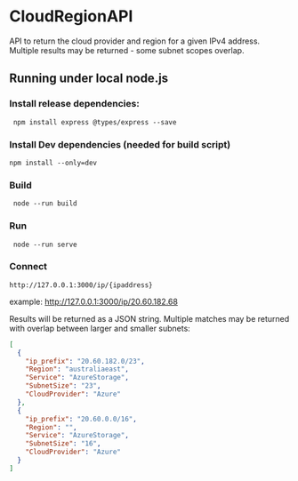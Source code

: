 # CloudRegionAPI
API to return the cloud provider and region for a given IPv4 address. Multiple results may be returned - some subnet scopes overlap. 


## Running under local node.js

### Install release dependencies:
``` npm install express @types/express --save```

### Install Dev dependencies (needed for build script)
``npm install --only=dev``

### Build
``` node --run build```

### Run
``` node --run serve```

### Connect
```http://127.0.0.1:3000/ip/{ipaddress}```

example:
http://127.0.0.1:3000/ip/20.60.182.68

Results will be returned as a JSON string. Multiple matches may be returned with overlap between larger and smaller subnets:
```json
[
  {
    "ip_prefix": "20.60.182.0/23",
    "Region": "australiaeast",
    "Service": "AzureStorage",
    "SubnetSize": "23",
    "CloudProvider": "Azure"
  },
  {
    "ip_prefix": "20.60.0.0/16",
    "Region": "",
    "Service": "AzureStorage",
    "SubnetSize": "16",
    "CloudProvider": "Azure"
  }
]
```
